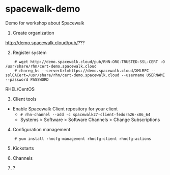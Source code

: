 # spacewalk-demo

Demo for workshop about Spacewalk

1. Create organization

http://demo.spacewalk.cloud/pub/???

2. Register system

```
    # wget http://demo.spacewalk.cloud/pub/RHN-ORG-TRUSTED-SSL-CERT -O /usr/share/rhn/cert-demo.spacewalk.cloud
    # rhnreg_ks --serverUrl=https://demo.spacewalk.cloud/XMLRPC --sslCACert=/usr/share/rhn/cert-demo.spacewalk.cloud --username USERNAME --password PASSWORD
```
RHEL/CentOS

3. Client tools

 - Enable Spacewalk Client repository for your client
    - `# rhn-channel --add -c spacewalk27-client-fedora26-x86_64`
    - Systems > Software > Software Channels > Change Subscriptions

4. Configuration management

```
    # yum install rhncfg-management rhncfg-client rhncfg-actions
```

5. Kickstarts

6. Channels

7. ?
